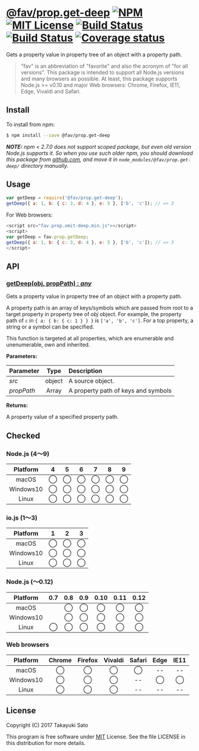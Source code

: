 # [@fav/prop.get-deep][repo-url] [![NPM][npm-img]][npm-url] [![MIT License][mit-img]][mit-url] [![Build Status][travis-img]][travis-url] [![Build Status][appveyor-img]][appveyor-url] [![Coverage status][coverage-img]][coverage-url]

Gets a property value in property tree of an object with a property path.

> "fav" is an abbreviation of "favorite" and also the acronym of "for all versions".
> This package is intended to support all Node.js versions and many browsers as possible.
> At least, this package supports Node.js >= v0.10 and major Web browsers: Chrome, Firefox, IE11, Edge, Vivaldi and Safari.


## Install

To install from npm:

```sh
$ npm install --save @fav/prop.get-deep
```

***NOTE:*** *npm < 2.7.0 does not support scoped package, but even old version Node.js supports it. So when you use such older npm, you should download this package from [github.com][repo-url], and move it in `node_modules/@fav/prop.get-deep/` directory manually.*


## Usage

```js
var getDeep = require('@fav/prop.get-deep');
getDeep({ a: 1, b: { c: 3, d: 4 }, e: 5 }, ['b', 'c']); // => 3
```

For Web browsers:

```js
<script src="fav.prop.omit-deep.min.js"></script>
<script>
var getDeep = fav.prop.getDeep;
getDeep({ a: 1, b: { c: 3, d: 4 }, e: 5 }, ['b', 'c']); // => 3
</script>
```


## API

### <u>getDeep(obj, propPath) : *any*</u>

Gets a property value in property tree of an object with a property path.

A property path is an array of keys/symbols which are passed from root to a target property in property tree of *obj* object.
For example, the property path of `c` in `{ a: { b: { c: 1 } } }` is `['a', 'b', 'c']`.
For a top property, a string or a symbol can be specified.

This function is targeted at all properties, which are enumerable and unenumerable, own and inherited.

**Parameters:**

| Parameter   | Type   | Description                         |
|:------------|:------:|:------------------------------------|
| *src*       | object | A source object.                    |
| *propPath*  | Array  | A property path of keys and symbols |

**Returns:**

A property value of a specified property path.


## Checked                                                                      

### Node.js (4〜9)

| Platform  |   4    |   5    |   6    |   7    |   8    |   9    |
|:---------:|:------:|:------:|:------:|:------:|:------:|:------:|
| macOS     |&#x25ef;|&#x25ef;|&#x25ef;|&#x25ef;|&#x25ef;|&#x25ef;|
| Windows10 |&#x25ef;|&#x25ef;|&#x25ef;|&#x25ef;|&#x25ef;|&#x25ef;|
| Linux     |&#x25ef;|&#x25ef;|&#x25ef;|&#x25ef;|&#x25ef;|&#x25ef;|

### io.js (1〜3)

| Platform  |   1    |   2    |   3    |
|:---------:|:------:|:------:|:------:|
| macOS     |&#x25ef;|&#x25ef;|&#x25ef;|
| Windows10 |&#x25ef;|&#x25ef;|&#x25ef;|
| Linux     |&#x25ef;|&#x25ef;|&#x25ef;|

### Node.js (〜0.12)

| Platform  |  0.7   |  0.8   |  0.9   |  0.10  |  0.11  |  0.12  |
|:---------:|:------:|:------:|:------:|:------:|:------:|:------:|
| macOS     |        |&#x25ef;|&#x25ef;|&#x25ef;|&#x25ef;|&#x25ef;|
| Windows10 |        |&#x25ef;|&#x25ef;|&#x25ef;|&#x25ef;|&#x25ef;|
| Linux     |&#x25ef;|&#x25ef;|&#x25ef;|&#x25ef;|&#x25ef;|&#x25ef;|

### Web browsers

| Platform  | Chrome | Firefox | Vivaldi | Safari |  Edge  | IE11   |
|:---------:|:------:|:-------:|:-------:|:------:|:------:|:------:|
| macOS     |&#x25ef;|&#x25ef; |&#x25ef; |&#x25ef;|   --   |   --   |
| Windows10 |&#x25ef;|&#x25ef; |&#x25ef; |   --   |&#x25ef;|&#x25ef;|
| Linux     |&#x25ef;|&#x25ef; |&#x25ef; |   --   |   --   |   --   |


## License

Copyright (C) 2017 Takayuki Sato

This program is free software under [MIT][mit-url] License.
See the file LICENSE in this distribution for more details.

[repo-url]: https://github.com/sttk/fav-prop.get-deep/
[npm-img]: https://img.shields.io/badge/npm-v0.0.0-blue.svg
[npm-url]: https://www.npmjs.com/package/@fav/prop.get-deep
[mit-img]: https://img.shields.io/badge/license-MIT-green.svg
[mit-url]: https://opensource.org/licenses/MIT
[travis-img]: https://travis-ci.org/sttk/fav-prop.get-deep.svg?branch=master
[travis-url]: https://travis-ci.org/sttk/fav-prop.get-deep
[appveyor-img]: https://ci.appveyor.com/api/projects/status/github/sttk/fav-prop.get-deep?branch=master&svg=true
[appveyor-url]: https://ci.appveyor.com/project/sttk/fav-prop-get-deep
[coverage-img]: https://coveralls.io/repos/github/sttk/fav-prop.get-deep/badge.svg?branch=master
[coverage-url]: https://coveralls.io/github/sttk/fav-prop.get-deep?branch=master